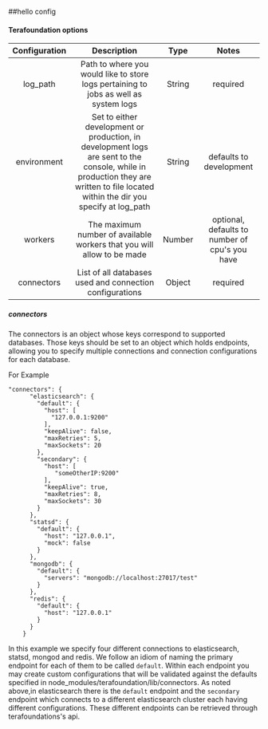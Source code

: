 ##hello config



#### Terafoundation options ####

| Configuration | Description | Type |  Notes
|:---------: | :--------: | :------: | :------:
log_path | Path to where you would like to store logs pertaining to jobs as well as system logs | String | required
environment | Set to either development or production, in development logs are sent to the console, while in production they are written to file located within the dir you specify at log_path| String | defaults to development
workers | The maximum number of available workers that you will allow to be made | Number | optional, defaults to number of cpu's you have
connectors | List of all databases used and connection configurations  | Object | required

##### connectors #####

The connectors is an object whose keys correspond to supported databases. Those keys should be set to an object which holds
endpoints, allowing you to specify multiple connections and connection configurations for each database.

For Example

```
"connectors": {
      "elasticsearch": {
        "default": {
          "host": [
            "127.0.0.1:9200"
          ],
          "keepAlive": false,
          "maxRetries": 5,
          "maxSockets": 20
        },
        "secondary": {
          "host": [
             "someOtherIP:9200"
          ],
          "keepAlive": true,
          "maxRetries": 8,
          "maxSockets": 30
        }
      },
      "statsd": {
        "default": {
          "host": "127.0.0.1",
          "mock": false
        }
      },
      "mongodb": {
        "default": {
          "servers": "mongodb://localhost:27017/test"
        }
      },
      "redis": {
        "default": {
          "host": "127.0.0.1"
        }
      }
    }
```

In this example we specify four different connections to elasticsearch, statsd, mongod and redis. We follow an idiom of
naming the primary endpoint for each of them to be called `default`. Within each endpoint you may create custom configurations
that will be validated against the defaults specified in node_modules/terafoundation/lib/connectors. As noted above,in elasticsearch there
  is the `default` endpoint and the `secondary` endpoint which connects to a different elasticsearch cluster each having
  different configurations. These different endpoints can be retrieved through terafoundations's api.